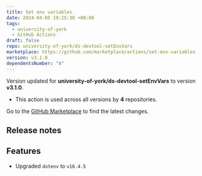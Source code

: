 ```yaml
---
title: Set env variables
date: 2024-04-05 19:25:38 +00:00
tags:
  - university-of-york
  - GitHub Actions
draft: false
repo: university-of-york/ds-devtool-setEnvVars
marketplace: https://github.com/marketplace/actions/set-env-variables
version: v3.1.0
dependentsNumber: "4"
---
```



Version updated for **university-of-york/ds-devtool-setEnvVars** to version **v3.1.0**.
- This action is used across all versions by **4** repositories.

Go to the [GitHub Marketplace](https://github.com/marketplace/actions/set-env-variables) to find the latest changes.

## Release notes

## Features

* Upgraded `dotenv` to `v16.4.5`
